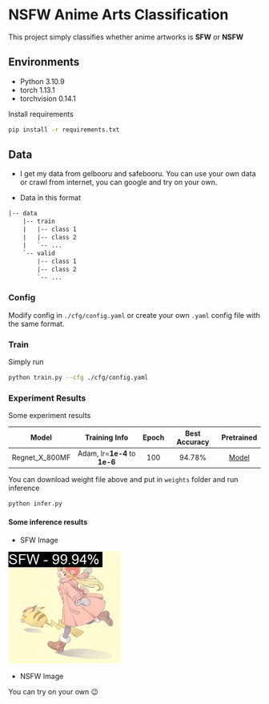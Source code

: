 # NSFW Anime Arts Classification

This project simply classifies whether anime artworks is **SFW** or **NSFW**

## Environments

- Python 3.10.9
- torch 1.13.1
- torchvision 0.14.1

Install requirements

``` bash
pip install -r requirements.txt
```

## Data

- I get my data from gelbooru and safebooru. You can use your own data or crawl from internet, you can google and try on your own.

- Data in this format

``` files
|-- data
    |-- train
    |   |-- class 1
    |   |-- class 2
    |   `-- ...
    `-- valid
        |-- class 1
        |-- class 2
        `-- ...
```

### Config

Modify config in `./cfg/config.yaml` or create your own `.yaml` config file with the same format.

### Train

Simply run 

``` bash
python train.py --cfg ./cfg/config.yaml
```

### Experiment Results

Some experiment results

| Model | Training Info | Epoch | Best Accuracy | Pretrained |
| --- |:---:| :---: | :---: | :---: |
| Regnet_X_800MF | Adam, lr=**1e-4** to **1e-6** | 100 | 94.78% | [Model](https://drive.google.com/file/d/1xQDr3NVkyqMf3wDdPBpMScyuBO73VyLn/view?usp=share_link) |

You can download weight file above and put in `weights` folder and run inference

``` bash
python infer.py
```

#### Some inference results

- SFW Image

![SFW](assets/sfw.jpg "SWF Image")

- NSFW Image 

You can try on your own :wink: